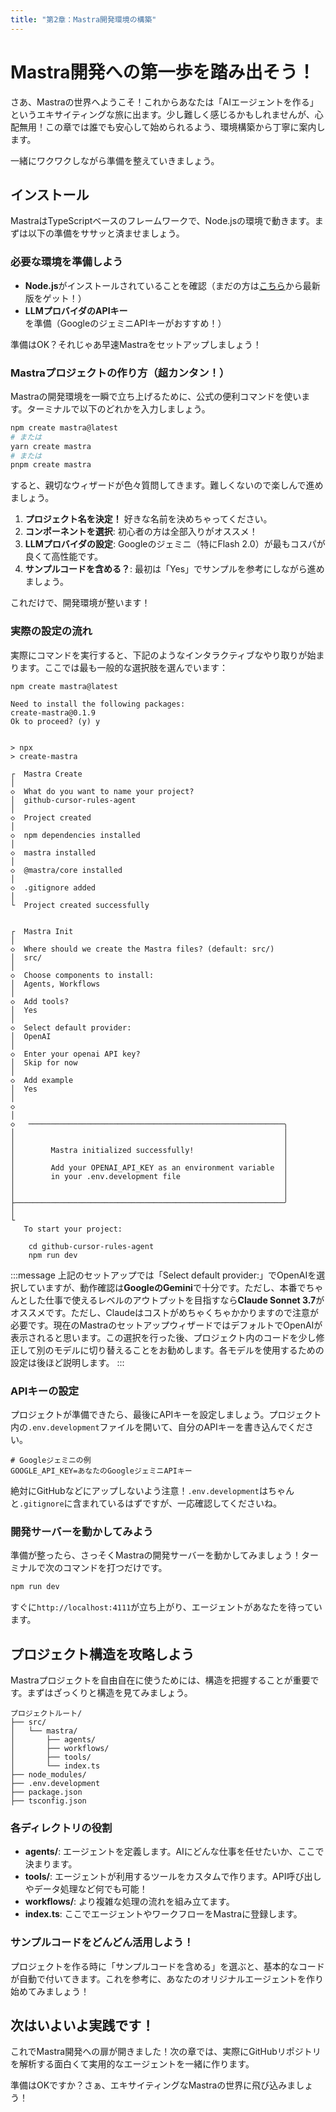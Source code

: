 ```yaml
---
title: "第2章：Mastra開発環境の構築"
---
```


# Mastra開発への第一歩を踏み出そう！

さあ、Mastraの世界へようこそ！これからあなたは「AIエージェントを作る」というエキサイティングな旅に出ます。少し難しく感じるかもしれませんが、心配無用！この章では誰でも安心して始められるよう、環境構築から丁寧に案内します。

一緒にワクワクしながら準備を整えていきましょう。

## インストール

MastraはTypeScriptベースのフレームワークで、Node.jsの環境で動きます。まずは以下の準備をササッと済ませましょう。

### 必要な環境を準備しよう

- **Node.js**がインストールされていることを確認（まだの方は[こちら](https://nodejs.org/)から最新版をゲット！）
- **LLMプロバイダのAPIキー**を準備（GoogleのジェミニAPIキーがおすすめ！）

準備はOK？それじゃあ早速Mastraをセットアップしましょう！

### Mastraプロジェクトの作り方（超カンタン！）

Mastraの開発環境を一瞬で立ち上げるために、公式の便利コマンドを使います。ターミナルで以下のどれかを入力しましょう。

```bash
npm create mastra@latest
# または
yarn create mastra
# または
pnpm create mastra
```

すると、親切なウィザードが色々質問してきます。難しくないので楽しんで進めましょう。

1. **プロジェクト名を決定！** 好きな名前を決めちゃってください。
2. **コンポーネントを選択**: 初心者の方は全部入りがオススメ！
3. **LLMプロバイダの設定**: Googleのジェミニ（特にFlash 2.0）が最もコスパが良くて高性能です。
4. **サンプルコードを含める？**: 最初は「Yes」でサンプルを参考にしながら進めましょう。

これだけで、開発環境が整います！

### 実際の設定の流れ

実際にコマンドを実行すると、下記のようなインタラクティブなやり取りが始まります。ここでは最も一般的な選択肢を選んでいます：

```
npm create mastra@latest

Need to install the following packages:
create-mastra@0.1.9
Ok to proceed? (y) y


> npx
> create-mastra

┌  Mastra Create
│
◇  What do you want to name your project?
│  github-cursor-rules-agent
│
◇  Project created
│
◇  npm dependencies installed
│
◇  mastra installed
│
◇  @mastra/core installed
│
◇  .gitignore added
│
└  Project created successfully


┌  Mastra Init
│
◇  Where should we create the Mastra files? (default: src/)
│  src/
│
◇  Choose components to install:
│  Agents, Workflows
│
◇  Add tools?
│  Yes
│
◇  Select default provider:
│  OpenAI
│
◇  Enter your openai API key?
│  Skip for now
│
◇  Add example
│  Yes
│
◇  
│
◇   ─────────────────────────────────────────────────────────╮
│                                                            │
│                                                            │
│        Mastra initialized successfully!                    │
│                                                            │
│        Add your OPENAI_API_KEY as an environment variable  │
│        in your .env.development file                       │
│                                                            │
│                                                            │
├────────────────────────────────────────────────────────────╯
│
└  
   To start your project:

    cd github-cursor-rules-agent
    npm run dev
```
:::message
上記のセットアップでは「Select default provider:」でOpenAIを選択していますが、動作確認は**GoogleのGemini**で十分です。ただし、本番でちゃんとした仕事で使えるレベルのアウトプットを目指すなら**Claude Sonnet 3.7**がオススメです。ただし、Claudeはコストがめちゃくちゃかかりますので注意が必要です。現在のMastraのセットアップウィザードではデフォルトでOpenAIが表示されると思います。この選択を行った後、プロジェクト内のコードを少し修正して別のモデルに切り替えることをお勧めします。各モデルを使用するための設定は後ほど説明します。
:::


### APIキーの設定

プロジェクトが準備できたら、最後にAPIキーを設定しましょう。プロジェクト内の`.env.development`ファイルを開いて、自分のAPIキーを書き込んでください。

```
# Googleジェミニの例
GOOGLE_API_KEY=あなたのGoogleジェミニAPIキー
```

絶対にGitHubなどにアップしないよう注意！`.env.development`はちゃんと`.gitignore`に含まれているはずですが、一応確認してくださいね。

### 開発サーバーを動かしてみよう

準備が整ったら、さっそくMastraの開発サーバーを動かしてみましょう！ターミナルで次のコマンドを打つだけです。

```bash
npm run dev
```

すぐに`http://localhost:4111`が立ち上がり、エージェントがあなたを待っています。

## プロジェクト構造を攻略しよう

Mastraプロジェクトを自由自在に使うためには、構造を把握することが重要です。まずはざっくりと構造を見てみましょう。

```
プロジェクトルート/
├── src/
│   └── mastra/
│       ├── agents/
│       ├── workflows/
│       ├── tools/
│       └── index.ts
├── node_modules/
├── .env.development
├── package.json
├── tsconfig.json
```

### 各ディレクトリの役割

- **agents/**: エージェントを定義します。AIにどんな仕事を任せたいか、ここで決まります。
- **tools/**: エージェントが利用するツールをカスタムで作ります。API呼び出しやデータ処理など何でも可能！
- **workflows/**: より複雑な処理の流れを組み立てます。
- **index.ts**: ここでエージェントやワークフローをMastraに登録します。

### サンプルコードをどんどん活用しよう！

プロジェクトを作る時に「サンプルコードを含める」を選ぶと、基本的なコードが自動で付いてきます。これを参考に、あなたのオリジナルエージェントを作り始めてみましょう！

## 次はいよいよ実践です！

これでMastra開発への扉が開きました！次の章では、実際にGitHubリポジトリを解析する面白くて実用的なエージェントを一緒に作ります。

準備はOKですか？さぁ、エキサイティングなMastraの世界に飛び込みましょう！